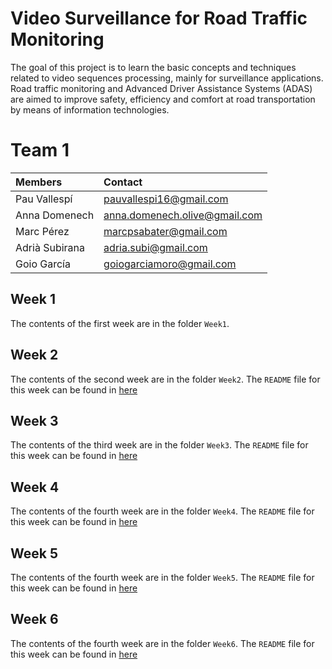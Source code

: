 # Video Surveillance for Road Traffic Monitoring

The goal of this project is to learn the basic concepts and techniques related to video sequences processing, mainly for surveillance applications. Road traffic monitoring and Advanced Driver Assistance Systems (ADAS) are aimed to improve safety, efficiency and comfort at road transportation by means of information technologies.

# Team 1

| Members | Contact |
| :---         |   :---    | 
| Pau Vallespí   | pauvallespi16@gmail.com | 
| Anna Domenech    | anna.domenech.olive@gmail.com  |
| Marc Pérez    | marcpsabater@gmail.com  |
| Adrià Subirana | adria.subi@gmail.com |
| Goio García | goiogarciamoro@gmail.com |


## Week 1

The contents of the first week are in the folder `Week1`.

## Week 2
The contents of the second week are in the folder `Week2`. The `README` file for this week can be found in [here](Week2/README.md) 

## Week 3
The contents of the third week are in the folder `Week3`. The `README` file for this week can be found in [here](Week3/README.md) 

## Week 4
The contents of the fourth week are in the folder `Week4`. The `README` file for this week can be found in [here](Week4/README.md) 

## Week 5
The contents of the fourth week are in the folder `Week5`. The `README` file for this week can be found in [here](Week5/README.md) 

## Week 6
The contents of the fourth week are in the folder `Week6`. The `README` file for this week can be found in [here](Week6/README.md) 
